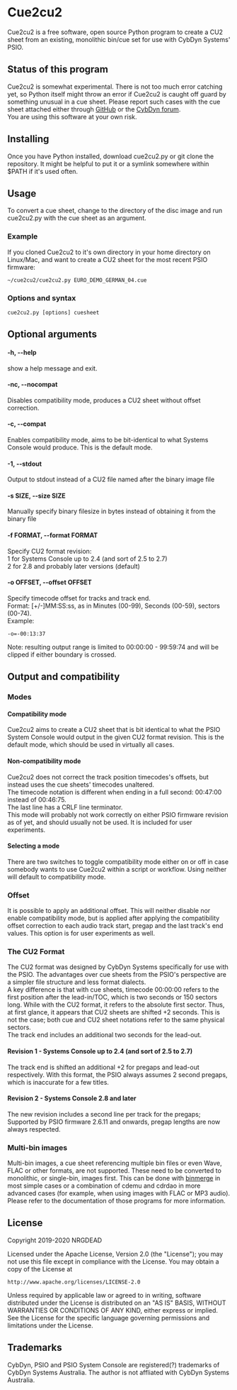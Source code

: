 # Cue2cu2
Cue2cu2 is a free software, open source Python program to create a CU2 sheet from an existing, monolithic bin/cue set for use with CybDyn Systems' PSIO.
## Status of this program
Cue2cu2 is somewhat experimental.
There is not too much error catching yet, so Python itself might throw an error if Cue2cu2 is caught off guard by something unusual in a cue sheet.
Please report such cases with the cue sheet attached either through [GitHub](https://github.com/NRGDEAD/Cue2cu2) or the [CybDyn forum](https://www.cybdyn-systems.com.au/forum/viewtopic.php?f=17&t=1760).\
You are using this software at your own risk.
## Installing
Once you have Python installed, download cue2cu2.py or git clone the repository. It might be helpful to put it or a symlink somewhere within $PATH if it's used often.
## Usage
To convert a cue sheet, change to the directory of the disc image and run cue2cu2.py with the cue sheet as an argument.
### Example
If you cloned Cue2cu2 to it's own directory in your home directory on Linux/Mac, and want to create a CU2 sheet for the most recent PSIO firmware:
```
~/cue2cu2/cue2cu2.py EURO_DEMO_GERMAN_04.cue
```
### Options and syntax
```
cue2cu2.py [options] cuesheet
```

## Optional arguments
#### -h, --help
show a help message and exit.
#### -nc, --nocompat
Disables compatibility mode, produces a CU2 sheet without offset correction.
#### -c, --compat
Enables compatibility mode, aims to be bit-identical to what Systems Console would produce. This is the default mode.
#### -1, --stdout
Output to stdout instead of a CU2 file named after the binary image file
#### -s SIZE, --size SIZE
Manually specify binary filesize in bytes instead of obtaining it from the binary file
#### -f FORMAT, --format FORMAT
Specify CU2 format revision:\
1 for Systems Console up to 2.4 (and sort of 2.5 to 2.7)\
2 for 2.8 and probably later versions (default)
#### -o OFFSET, --offset OFFSET
Specify timecode offset for tracks and track end.\
Format: [+/-]MM:SS:ss, as in Minutes (00-99), Seconds (00-59), sectors (00-74).\
Example:
```
-o=-00:13:37
```
Note: resulting output range is limited to 00:00:00 - 99:59:74 and will be clipped if either boundary is crossed.
## Output and compatibility
### Modes
#### Compatibility mode
Cue2cu2 aims to create a CU2 sheet that is bit identical to what the PSIO System Console would output in the given CU2 format revision. This is the default mode, which should be used in virtually all cases.
#### Non-compatibility mode
Cue2cu2 does not correct the track position timecodes's offsets, but instead uses the cue sheets' timecodes unaltered.\
The timecode notation is different when ending in a full second: 00:47:00 instead of 00:46:75.\
The last line has a CRLF line terminator.\
This mode will probably not work correctly on either PSIO firmware revision as of yet, and should usually not be used. It is included for user experiments.
#### Selecting a mode
There are two switches to toggle compatibility mode either on or off in case somebody wants to use Cue2cu2 within a script or workflow. Using neither will default to compatibility mode.
### Offset
It is possible to apply an additional offset. This will neither disable nor enable compatibility mode, but is applied after applying the compatibility offset correction to each audio track start, pregap and the last track's end values. This option is for user experiments as well.
### The CU2 Format
The CU2 format was designed by CybDyn Systems specifically for use with the PSIO. The advantages over cue sheets from the PSIO's perspective are a simpler file structure and less format dialects.\
A key difference is that with cue sheets, timecode 00:00:00 refers to the first position after the lead-in/TOC, which is two seconds or 150 sectors long. While with the CU2 format, it refers to the absolute first sector. Thus, at first glance, it appears that CU2 sheets are shifted +2 seconds. This is not the case; both cue and CU2 sheet notations refer to the same physical sectors.\
The track end includes an additional two seconds for the lead-out.
#### Revision 1 - Systems Console up to 2.4 (and sort of 2.5 to 2.7)
The track end is shifted an additional +2 for pregaps and lead-out respectively. With this format, the PSIO always assumes 2 second pregaps, which is inaccurate for a few titles.
#### Revision 2 - Systems Console 2.8 and later
The new revision includes a second line per track for the pregaps; Supported by PSIO firmware 2.6.11 and onwards, pregap lengths are now always respected.
### Multi-bin images
Multi-bin images, a cue sheet referencing multiple bin files or even Wave, FLAC or other formats, are not supported. These need to be converted to monolithic, or single-bin, images first. This can be done with [binmerge](https://github.com/putnam/binmerge) in most simple cases or a combination of cdemu and cdrdao in more advanced cases (for example, when using images with FLAC or MP3 audio). Please refer to the documentation of those programs for more information.
## License
Copyright 2019-2020 NRGDEAD

Licensed under the Apache License, Version 2.0 (the "License"); you may not use this file except in compliance with the License.
You may obtain a copy of the License at

    http://www.apache.org/licenses/LICENSE-2.0

Unless required by applicable law or agreed to in writing, software distributed under the License is distributed on an "AS IS" BASIS, WITHOUT WARRANTIES OR CONDITIONS OF ANY KIND, either express or implied.
See the License for the specific language governing permissions and limitations under the License.
## Trademarks
CybDyn, PSIO and PSIO System Console are registered(?) trademarks of CybDyn Systems Australia. The author is not affliated with CybDyn Systems Australia.
